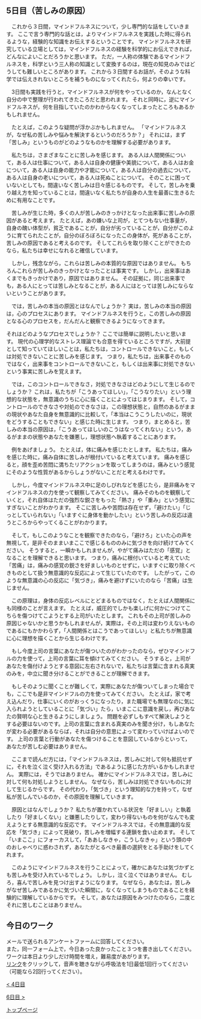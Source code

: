 ## 5日目（苦しみの原因）

　これから３日間，マインドフルネスについて，少し専門的な話をしていきます。
ここで言う専門的な話とは，よりマインドフルネスを実践した時に得られるような，経験的な知識をお伝えするということです。
マインドフルネスを研究している立場としては，マインドフルネスの経験を科学的にお伝えできれば，どんなによいことだろうかと思います。
ただ，一人称の体験であるマインドフルネスを，科学という三人称の知識として変換するのは，現在の知見のみではどうしても難しいところがあります。
これから３日間するお話が，そのような科学では伝えきれないところを補うものになってくれたら，何よりの幸いです。


　3日間も実践を行うと，マインドフルネスが何をやっているのか，なんとなく自分の中で整理が行われてきたころだと思われます。
それと同時に，逆にマインドフルネスが，何を目指していたのかわからなくなってしまったところもあるかもしれません。


　たとえば，このような疑問が浮かぶかもしれません。
「マインドフルネスが，なぜ私の苦しみや悩みを解決するというのだろうか？」
それには，まず「苦しみ」というものがどのようなものかを理解する必要があります。


　私たちは，さまざまなことに苦しみを感じます。
ある人は人間関係について，ある人は仕事について，ある人は自身の健康や美貌について，ある人はお金について，ある人は自身の能力や才能について，ある人は自分の過去について，ある人は自身の老いについて，ある人は死ぬことについて。
そのことに困っていないとしても，間違いなく苦しみは日々感じるものです。
そして，苦しみを乗り越え方を知っていることは，間違いなく私たちが自身の人生を最善に生きるために有用なことです。



　苦しみが生じた時，多くの人が苦しみのきっかけとなった出来事に苦しみの原因があると考えます。
たとえば，あの嫌いな上司が，とてつもない仕事量が，自身の醜い体型が，貧乏であることが，自分が劣っていることが，自分がこのように育てられたことが，自分のぼろぼろになったこの身体が，死があることが，苦しみの原因であると考えるのです。
そしてこれらを取り除くことができたのなら，私たちは幸せになれると確信しています。


　しかし，残念ながら，これらは苦しみの本質的な原因ではありません。
もちろんこれらが苦しみのきっかけとなったことは事実です。
しかし，出来事はあくまでもきっかけであり，原因ではありません。
その証拠に，同じ出来事でも，ある人にとっては苦しみとなることが，ある人にはとっては苦しみにならないということがあります。


　では，苦しみの本当の原因とはなんでしょうか？
実は，苦しみの本当の原因は，心のプロセスにあります。
マインドフルネスを行うと，この苦しみの原因となる心のプロセスを，だんだんと観察できるようになってきます。


それはどのようなプロセスでしょうか？
ここでは簡単に説明したいと思います。
現代の心理学的なストレス理論でも合意を得ているところですが，大前提として知っていてほしいことは，私たちは，コントロールできないこと，もしくは対処できないことに苦しみを感じます。
つまり，私たちは，出来事そのものではなく，出来事をコントロールできないこと，もしくは出来事に対処できないという事実に苦しみを覚えます。


　では，このコントロールできなさ，対処できなさはどのようにして生じるのでしょうか？
これは，私たちが「こうあってほしい」，「こうなりたい」という理想的な状態を，無意識のうちに心に描くことによってはじまります。
そして，コントロールのできなさや対処のできなさは，この理想状態と，自然のあるがままの現状やあなた自身を無意識的に比較して，「本当はこうこうしたいのに，現状をどうすることもできない」と感じた時に生じます。
つまり，まとめると，苦しみの本当の原因は，「こうあってほしいのこうはなってくれない」という，あるがままの状態やあなたを嫌悪し，理想状態へ執着することにあります。


　例をあげましょう。
たとえば，体に痛みを感じたとします。
私たちは，痛みを感じた時に，痛み自体に苦しみが根付いていると考えています。
痛みを感じると，顔を歪め苦悶に満ちたリアクションを取ってしまうのは，痛みという感覚にそのような性質があるからしょうがないことだと考えるわけです。


　しかし，今度マインドフルネス中に足のしびれなどを感じたら，是非痛みをマインドフルネスの力を使って観察してみてください。
痛みそのものを観察していくと，それ自体はただの強烈な鋭さをもった「熱さ」や「重み」という感覚にすぎないことがわかります。
そこに苦しみや苦悶は存在せず，「避けたい」「じっとしていられない」「いますぐに身体を動かしたい」という苦しみの反応は違うところからやってくることがわかります。


　そして，もしこのようなことを観察できたのなら，「避けろ」といた心の声を無視して，是非そのままいまここで感じるもののみに気づきを向け続けてみてください。
そうすると，一瞬かもしれませんが，やがて痛みはただの「感覚」となることを理解できると思います。
つまり，痛みに根付いていると考えていた「苦痛」は，痛みの感覚の鋭さを好ましいものとせずに，いますぐに取り除くべきものとして扱う無意識的な反応によって生じていたのです。
したがって，このような無意識の心の反応に「気づき」，痛みを避けずにいたのなら「苦痛」は生じません。


　この原理は，身体の反応レベルにとどまるものではなく，たとえば人間関係にも同様のことが言えます。
たとえば，威圧的でしかも楽しげに何かにつけてこちらを傷つけてこようとする上司がいたとします。
これもその上司が苦しみの原因じゃないかと思うかもしれませんが，実際は，その上司は変わりえないものであるにもかかわらず，「人間関係とはこうであってほしい」と私たちが無意識に心に理想を描くことから生じるわけです。


　もし今度上司の言葉にあなたが傷ついたのがわかったのなら，ぜひマインドフルの力を使って，上司の言葉に耳を傾けてみてください。
そうすると，上司があなたを傷付けようとする意図に左右されないで，私たちは言葉に含まれる真実のみを，中立に聞き分けることができることが理解できます。


　もしそのように聞くことが難しくて，実際にあなたが傷ついてしまった場合でも，ここでも是非マインドフルの力を使ってみてください。
たとえば，家で考え込んだり，仕事にいくのがおっくうになったり，また職場でも無理なのに気に入られようとしていることに「気づい」たら，いまここに意識を戻し，再びあなたの賢明な心と生きるようにしましょう。
問題を必ずしもすべて解決しようとする必要はないのです。上司の言葉に含まれる真実のみを聞き分け，もしあなたが変わる必要があるならば，それは自分の意思によって変わっていけばよいのです。
上司の言葉と行動があなたを傷つけることを意図しているからといって，あなたが苦しむ必要はありません。


　ここまで読んだ方には，「マインドフルネスは，苦しみに対して何も抵抗せずに，それを泣く泣く受け入れる方法」であるように感じた方がいるかもしれません。
実際には，そうではありません。
確かにマインドフルネスでは，苦しみに対して何も対処しようとしません。
なぜなら，苦しみは対処できないものに対して生じるからです。
その代わり，「気づき」という理知的な力を持って，なぜ私が苦しんでいるのか，その原因を理解していきます。


　原因とはなんでしょうか？
私たちが置かれている状況を「好ましい」と執着したり「好ましくない」と嫌悪したりして，変わり得ないものを何がなんでも変えようとする無意識的な反応です。
マインドフルネスでは，その無意識的な反応を「気づき」によって見破り，苦しみを増幅する連鎖を食い止めます。
そして「いまここ」にフォーカスして，「ああしなきゃ，こうしなきゃ」という頭の中のおしゃべりに惑わされず，あなたがとるべき最善の選択をとる手助けをしてくれます。


　このようにマインドフルネスを行うことによって，確かにあなたは気づかずとも苦しみを受け入れているでしょう。
しかし，泣く泣くではありません。
むしろ，喜んで苦しみを見つけ出すようになります。
なぜなら，あなたは，苦しみがなぜ苦しみであるかに気づいた瞬間に，なくなってしまうものであることを経験的に理解しているからです。
そして，あなたは原因をみつけたのなら，二度とそれに苦しむことはありません。


## 今日のワーク

メールで送られるアンケートファームに回答してください。  
また，同一フォーム上で，今日あった良かったこと３つを書き出してください。  
ワークは本日より少しだけ時間を増え，難易度があがります。  
[リンク](https://drive.google.com/file/d/1U8oGNC1Wz5UJurHykOVMn7yFpvVuaCco/view?usp=sharing)をクリックして，音声を聴きながら呼吸法を1日最低1回行ってください（可能なら2回行ってください）。  

[< 4日目](https://hogishima.github.io/mfcbt/program/day4)

[6日目 >](https://hogishima.github.io/mfcbt/program/day6)

[トップページ](https://hogishima.github.io/mfcbt/)

